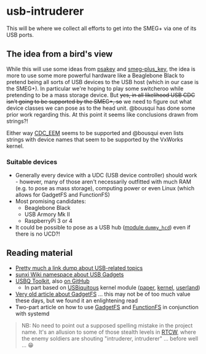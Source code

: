# usb-intruderer

This will be where we collect all efforts to get into the SMEG+ via one of its USB ports.

## The idea from a bird's view

While this will use some ideas from [psakey](https://github.com/Mwyann/psakey) and [smeg-plus\_key](https://github.com/bousqi/smeg-plus_key), the idea is more to use some more powerful hardware like a Beaglebone Black to pretend being all sorts of USB devices to the USB host (which in our case is the SMEG+). In particular we're hoping to play some switcheroo while pretending to be a mass storage device. But ~~yes, in all likelihood USB CDC isn't going to be supported by the SMEG+, so~~ we need to figure out what device classes we can pose as to the head unit. @bousqui has done some prior work regarding this. At this point it seems like conclusions drawn from strings?!

Either way [CDC\_EEM](https://www.usb.org/sites/default/files/CDC_EEM10.pdf) seems to be supported and @bousqui even lists strings with device names that seem to be supported by the VxWorks kernel.

### Suitable devices

* Generally every device with a UDC (USB device controller) should work - however, many of those aren't necessarily outfitted with much RAM (e.g. to pose as mass storage), computing power or even Linux (which allows for GadgetFS and FunctionFS)
* Most promising candidates:
    * Beaglebone Black
    * USB Armory Mk II
    * RaspberryPi 3 or 4
* It could be possible to pose as a USB hub ([module `dummy_hcd`](https://www.collabora.com/news-and-blog/blog/2019/06/24/using-dummy-hcd/)) even if there is no UCD?!

## Reading material

* [Pretty much a link dump about USB-related topics](https://www.devalias.net/devalias/2018/05/13/usb-reverse-engineering-down-the-rabbit-hole/)
* [sunxi Wiki namespace about USB Gadgets](http://sunxi.org/USB_Gadget)
* [USBQ Toolkit](https://usbq.org/), also [on GitHub](https://github.com/CarveSystems/usbq)
    * In part based on [USBiquitous](https://airbus-seclab.github.io/#2016) kernel module ([paper](https://airbus-seclab.github.io/usbq/SSTIC2016-Article-usb_toolkit-camredon.pdf), [kernel](https://github.com/airbus-seclab/usbq_core), [userland](https://github.com/airbus-seclab/usbq_userland))
* [Very old article about GadgetFS](http://www.linux-usb.org/gadget/) ... this may not be of too much value these days, but we found it an enlightening read
* Two-part article on how to use [GadgetFS](https://www.collabora.com/news-and-blog/blog/2019/02/18/modern-usb-gadget-on-linux-and-how-to-integrate-it-with-systemd-part-1/) and [FunctionFS](https://www.collabora.com/news-and-blog/blog/2019/03/27/modern-usb-gadget-on-linux-and-how-to-integrate-it-with-systemd-part-2/) in conjunction with systemd


> NB: No need to point out a supposed spelling mistake in the project name. It's an allusion to some of those stealth levels in [RTCW](https://en.wikipedia.org/wiki/Return_to_Castle_Wolfenstein), where the enemy soldiers are shouting "intruderer, intruderer" ... before well ... 😁
